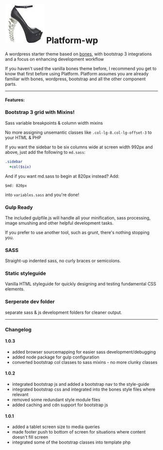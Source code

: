 # ![Shoe](library/images/apple-touch-icon.png) Platform-wp

A wordpress starter theme based on [bones](https://github.com/eddiemachado/bones), with bootstrap 3 integrations and a focus on enhancing development workflow

If you haven't used the vanilla bones theme before, I recommend you get to know that first before using Platform. Platform assumes you are already familiar with bones, wordpress, bootstrap and all the other component parts.

---

#### Features:

### Bootstrap 3 grid with Mixins!
Sass variable breakpoints & column width mixins

No more assigning unsemantic classes like `.col-lg-8.col-lg-offset-3` to your HTML & PHP

If you want the sidebar to be six columns wide at screen width 992px and above, just add the following to `md.sass`:
```sass
.sidebar
  +col($six)
```

And if you want md.sass to begin at 820px instead? Add:
```
$md: 820px
```
into `variables.sass` and you're done!


### Gulp Ready
The included gulpfile.js will handle all your minification, sass processing, image smushing and other helpful development tasks.

If you prefer to use another tool, such as grunt, there's nothing stopping you.


### SASS
Straight-up indented sass, no curly braces or semicolons.


### Static styleguide
Vanilla HTML styleguide for quickly designing and testing fundamental CSS elements.


### Serperate dev folder
separate sass & js development folders for cleaner output.

---

### Changelog

#### 1.0.3

* added browser sourcemapping for easier sass development/debugging
* added node package for gulp configuration
* converted bootstrap col classes to sass mixins - no more clunky classes

#### 1.0.2

* integrated bootstrap js and added a bootstrap nav to the style-guide
* integrated bootstrap css and integrated into the bones style files where relevant
* removed some redundant style module files
* added caching and cdn support for bootstrap js


#### 1.0.1

* added a tablet screen size to media queries
* made footer push to bottom of screen for situations where content doesn't fill screen
* integrated some of the bootstrap classes into template php